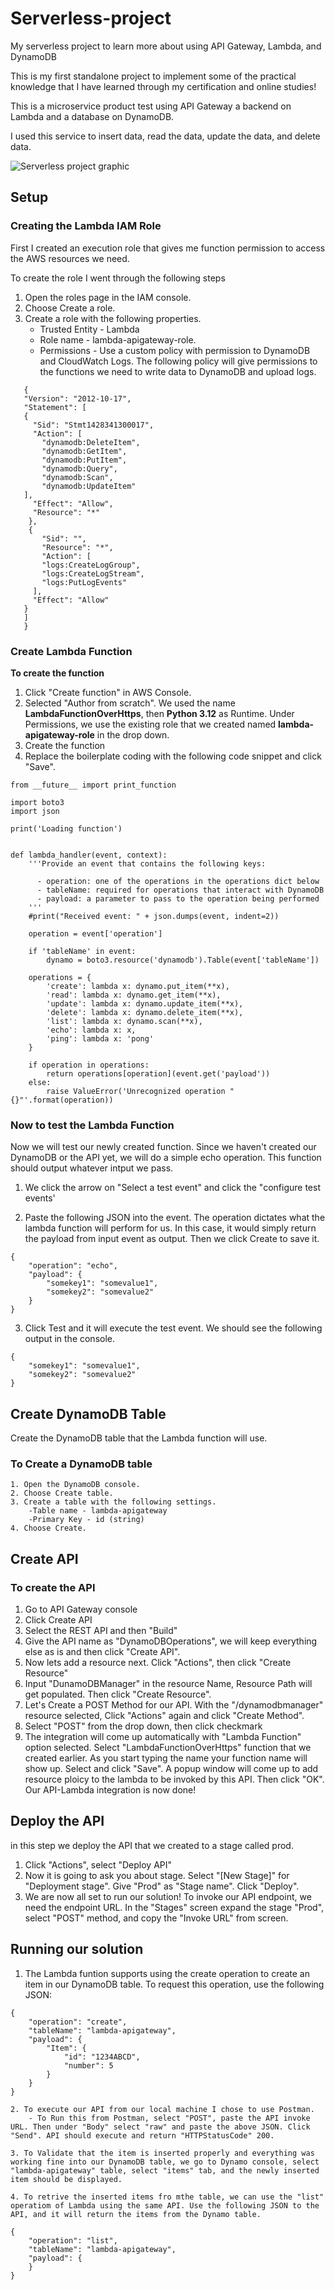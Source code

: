 # Serverless-project
My serverless project to learn more about using API Gateway, Lambda, and DynamoDB

This is my first standalone project to implement some of the practical knowledge that I have learned through my certification and online studies!

This is a microservice product test using API Gateway a backend on Lambda and a database on DynamoDB.

I used this service to insert data, read the data, update the data, and delete data.


![Serverless project graphic](https://github.com/user-attachments/assets/a23d5d71-bb0a-4c22-a463-0fa9e18dc0af)

## Setup

### Creating the Lambda IAM Role

First I created an execution role that gives me function permission to access the AWS resources we need.

To create the role I went through the following steps
1. Open the roles page in the IAM console.
2. Choose Create a role.
3. Create a role with the following properties.
   - Trusted Entity - Lambda
   - Role name - lambda-apigateway-role.
   - Permissions - Use a custom policy with permission to DynamoDB and CloudWatch Logs. The following policy will give permissions to the functions we need to write data to DynamoDB and upload logs.

```
   {
   "Version": "2012-10-17",
   "Statement": [
   {
     "Sid": "Stmt1428341300017",
     "Action": [
       "dynamodb:DeleteItem",
       "dynamodb:GetItem",
       "dynamodb:PutItem",
       "dynamodb:Query",
       "dynamodb:Scan",
       "dynamodb:UpdateItem"
   ],
     "Effect": "Allow",
     "Resource": "*"
    },
    {
       "Sid": "",
       "Resource": "*",
       "Action": [
       "logs:CreateLogGroup",
       "logs:CreateLogStream",
       "logs:PutLogEvents"
     ],
     "Effect": "Allow"
   }
   ]
   }
```

### Create Lambda Function

**To create the function**

1. Click "Create function" in AWS Console.
2. Selected "Author from scratch". We used the name **LambdaFunctionOverHttps**, then **Python 3.12** as Runtime. Under Permissions, we use the existing role that we created named **lambda-apigateway-role** in the drop down.
3. Create the function
4. Replace the boilerplate coding with the following code snippet and click "Save".

```
from __future__ import print_function

import boto3
import json

print('Loading function')


def lambda_handler(event, context):
    '''Provide an event that contains the following keys:

      - operation: one of the operations in the operations dict below
      - tableName: required for operations that interact with DynamoDB
      - payload: a parameter to pass to the operation being performed
    '''
    #print("Received event: " + json.dumps(event, indent=2))

    operation = event['operation']

    if 'tableName' in event:
        dynamo = boto3.resource('dynamodb').Table(event['tableName'])

    operations = {
        'create': lambda x: dynamo.put_item(**x),
        'read': lambda x: dynamo.get_item(**x),
        'update': lambda x: dynamo.update_item(**x),
        'delete': lambda x: dynamo.delete_item(**x),
        'list': lambda x: dynamo.scan(**x),
        'echo': lambda x: x,
        'ping': lambda x: 'pong'
    }

    if operation in operations:
        return operations[operation](event.get('payload'))
    else:
        raise ValueError('Unrecognized operation "{}"'.format(operation))

```

### Now to test the Lambda Function

Now we will test our newly created function. Since we haven't created our DynamoDB or the API yet, we will do a simple echo operation. This function should output whatever intput we pass.
1. We click the arrow on "Select a test event" and click the "configure test events'

2. Paste the following JSON into the event. The operation dictates what the lambda function will perform for us. In this case, it would simply return the payload from input event as output. Then we click Create to save it.
```
{
    "operation": "echo",
    "payload": {
        "somekey1": "somevalue1",
        "somekey2": "somevalue2"
    }
}
```

3. Click Test and it will execute the test event. We should see the following output in the console.

```
{
    "somekey1": "somevalue1",
    "somekey2": "somevalue2"
}
```

## Create DynamoDB Table
Create the DynamoDB table that the Lambda function will use.
### To Create a DynamoDB table
    1. Open the DynamoDB console.
    2. Choose Create table.
    3. Create a table with the following settings.
        -Table name - lambda-apigateway
        -Primary Key - id (string)
    4. Choose Create.

## Create API
### To create the API
1. Go to API Gateway console
2. Click Create API
3. Select the REST API and then "Build"
4. Give the API name as "DynamoDBOperations", we will keep everything else as is and then click "Create API".
5. Now lets add a resource next.
Click "Actions", then click "Create Resource"
6. Input "DunamoDBManager" in the resource Name, Resource Path will get populated. Then click "Create Resource".
7. Let's Create a POST Method for our API. With the "/dynamodbmanager" resource selected, Click "Actions" again and click "Create Method".
8. Select "POST" from the drop down, then click checkmark
9. The integration will come up automatically with "Lambda Function" option selected. Select "LambdaFunctionOverHttps" function that we created earlier. As you start typing the name your function name will show up. Select and click "Save". A popup window will come up to add resource ploicy to the lambda to be invoked by this API. Then click "OK".
Our API-Lambda integration is now done!

## Deploy the API
in this step we deploy the API that we created to a stage called prod.
1. Click "Actions", select "Deploy API"
2. Now it is going to ask you about stage. Select "[New Stage]" for "Deployment stage". Give "Prod" as "Stage name". Click "Deploy".
3. We are now all set to run our solution! To invoke our API endpoint, we need the endpoint URL. In the "Stages" screen expand the stage "Prod", select "POST" method, and copy the "Invoke URL" from screen.

## Running our solution
1. The Lambda funtion supports using the create operation to create an item in our DynamoDB table. To request this operation, use the following JSON:

```
{
    "operation": "create",
    "tableName": "lambda-apigateway",
    "payload": {
        "Item": {
            "id": "1234ABCD",
            "number": 5
        }
    }
}
```
    2. To execute our API from our local machine I chose to use Postman. 
        - To Run this from Postman, select "POST", paste the API invoke URL. Then under "Body" select "raw" and paste the above JSON. Click "Send". API should execute and return "HTTPStatusCode" 200.

    3. To Validate that the item is inserted properly and everything was working fine into our DynamoDB table, we go to Dynamo console, select "lambda-apigateway" table, select "items" tab, and the newly inserted item should be displayed.

    4. To retrive the inserted items fro mthe table, we can use the "list" operatiom of Lambda using the same API. Use the following JSON to the API, and it will return the items from the Dynamo table.
```
{
    "operation": "list",
    "tableName": "lambda-apigateway",
    "payload": {
    }
}
```

